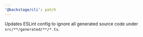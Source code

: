 ```yaml
---
'@backstage/cli': patch
---
```


Updates ESLint config to ignore all generated source code under `src/**/generated/**/*.ts`.
